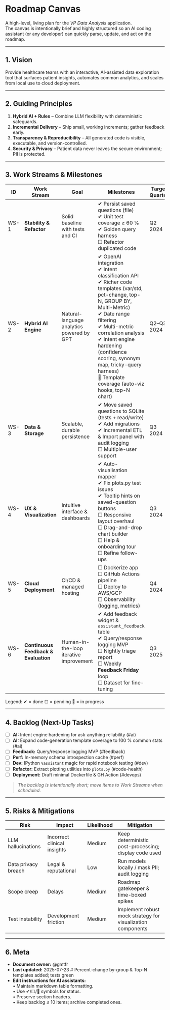 # Roadmap Canvas

A high-level, living plan for the *VP Data Analysis* application.  
The canvas is intentionally brief and highly structured so an AI coding assistant (or any developer) can quickly parse, update, and act on the roadmap.

---
## 1. Vision
Provide healthcare teams with an interactive, AI-assisted data exploration tool that surfaces patient insights, automates common analytics, and scales from local use to cloud deployment.

---
## 2. Guiding Principles
1. **Hybrid AI + Rules** – Combine LLM flexibility with deterministic safeguards.
2. **Incremental Delivery** – Ship small, working increments; gather feedback early.
3. **Transparency & Reproducibility** – All generated code is visible, executable, and version-controlled.
4. **Security & Privacy** – Patient data never leaves the secure environment; PII is protected.

---
## 3. Work Streams & Milestones
| ID | Work Stream | Goal | Milestones | Target Quarter |
|----|-------------|------|------------|----------------|
| WS-1 | **Stability & Refactor** | Solid baseline with tests and CI | ✔ Persist saved questions (file) <br> ✔ Unit test coverage ≥ 60 % <br> ✔ Golden query harness <br> ☐ Refactor duplicated code | Q2 2024 |
| WS-2 | **Hybrid AI Engine** | Natural-language analytics powered by GPT | ✔ OpenAI integration <br> ✔ Intent classification API <br> ✔ Richer code templates (var/std, pct-change, top-N, GROUP BY, Multi-Metric) <br> ✔ Date range filtering <br> ✔ Multi-metric correlation analysis <br> ✔ Intent engine hardening (confidence scoring, synonym map, tricky-query harness) <br> 🔄 Template coverage (auto-viz hooks, top-N chart) | Q2–Q3 2024 |
| WS-3 | **Data & Storage** | Scalable, durable persistence | ✔ Move saved questions to SQLite (tests + read/write) <br> ✔ Add migrations <br> ✔ Incremental ETL & Import panel with audit logging <br> ☐ Multiple-user support | Q3 2024 |
| WS-4 | **UX & Visualization** | Intuitive interface & dashboards | ✔ Auto-visualisation mapper <br> ✔ Fix plots.py test issues <br> ✔ Tooltip hints on saved-question buttons <br> ☐ Responsive layout overhaul <br> ☐ Drag-and-drop chart builder <br> ☐ Help & onboarding tour <br> ☐ Refine follow-ups | Q3 2024 |
| WS-5 | **Cloud Deployment** | CI/CD & managed hosting | ☐ Dockerize app <br> ☐ GitHub Actions pipeline <br> ☐ Deploy to AWS/GCP <br> ☐ Observability (logging, metrics) | Q4 2024 |
| WS-6 | **Continuous Feedback & Evaluation** | Human-in-the-loop iterative improvement | ✔ Add feedback widget & `assistant_feedback` table <br> ✔ Query/response logging MVP <br> ☐ Nightly triage report <br> ☐ Weekly **Feedback Friday** loop <br> ☐ Dataset for fine-tuning | Q3 2025 |

Legend: ✔ = done ☐ = pending 🔄 = in progress

---
## 4. Backlog (Next-Up Tasks)
- [ ] **AI:** Intent engine hardening for ask-anything reliability (#ai)
- [ ] **AI:** Expand code-generation template coverage to 100 % common stats (#ai)
- [ ] **Feedback:** Query/response logging MVP (#feedback)
- [ ] **Perf:** In-memory schema introspection cache (#perf)
- [ ] **Dev:** IPython `%assistant` magic for rapid notebook testing (#dev)
- [ ] **Refactor:** Extract plotting utilities into `plots.py` (#code-health)
- [ ] **Deployment:** Draft minimal Dockerfile & GH Action (#devops)

> _The backlog is intentionally short; move items to Work Streams when scheduled._

---
## 5. Risks & Mitigations
| Risk | Impact | Likelihood | Mitigation |
|------|--------|------------|------------|
| LLM hallucinations | Incorrect clinical insights | Medium | Keep deterministic post-processing; display code used |
| Data privacy breach | Legal & reputational | Low | Run models locally / mask PII; audit logging |
| Scope creep | Delays | Medium | Roadmap gatekeeper & time-boxed spikes |
| Test instability | Development friction | Medium | Implement robust mock strategy for visualization components |

---
## 6. Meta
- **Document owner:** @gmtfr  
- **Last updated:** 2025-07-23 # Percent-change by-group & Top-N templates added; tests green
- **Edit instructions for AI assistants:**  
  • Maintain markdown table formatting.  
  • Use ✔/☐/🔄 symbols for status.  
  • Preserve section headers.  
  • Keep backlog ≤ 10 items; archive completed ones. 